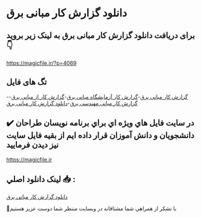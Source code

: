 # دانلود گزارش کار مبانی برق

## برای دریافت دانلود گزارش کار مبانی برق به لینک زیر بروید 👇

https://magicfile.ir/?p=4069

## تگ های فایل

-[گزارش کار مبانی برق](https://magicfile.ir/product/%da%af%d8%b2%d8%a7%d8%b1%d8%b4-%da%a9%d8%a7%d8%b1-%d9%85%d8%a8%d8%a7%d9%86%db%8c-%d8%a8%d8%b1%d9%82/)-[گزارش کار آزمایشگاه مبانی برق](https://magicfile.ir/product/%da%af%d8%b2%d8%a7%d8%b1%d8%b4-%da%a9%d8%a7%d8%b1-%d9%85%d8%a8%d8%a7%d9%86%db%8c-%d8%a8%d8%b1%d9%82/)-[گزارش کار از مبانی برق](https://magicfile.ir/product/%da%af%d8%b2%d8%a7%d8%b1%d8%b4-%da%a9%d8%a7%d8%b1-%d9%85%d8%a8%d8%a7%d9%86%db%8c-%d8%a8%d8%b1%d9%82/)-[گزارش کار مبانی مهندسی برق](https://magicfile.ir/product/%da%af%d8%b2%d8%a7%d8%b1%d8%b4-%da%a9%d8%a7%d8%b1-%d9%85%d8%a8%d8%a7%d9%86%db%8c-%d8%a8%d8%b1%d9%82/)-[دانلود گزارش کار مبانی برق](https://magicfile.ir/product/%da%af%d8%b2%d8%a7%d8%b1%d8%b4-%da%a9%d8%a7%d8%b1-%d9%85%d8%a8%d8%a7%d9%86%db%8c-%d8%a8%d8%b1%d9%82/)

## ✔️ در سايت فايل هاي ويژه اي براي برنامه نويسان طراحان دانشجويان و دانش آموزان قرار داده ايم از بقيه فايل سايت نيز ديدن فرماييد

https://magicfile.ir


## لينک دانلود اصلي 📥 :

[دانلود گزارش کار مبانی برق](https://magicfile.ir/product/%da%af%d8%b2%d8%a7%d8%b1%d8%b4-%da%a9%d8%a7%d8%b1-%d9%85%d8%a8%d8%a7%d9%86%db%8c-%d8%a8%d8%b1%d9%82/) 


🙏با تشکر از همراهي شما مشتاقانه در وبسایت منتظر شما دوست عزیز هستیم

